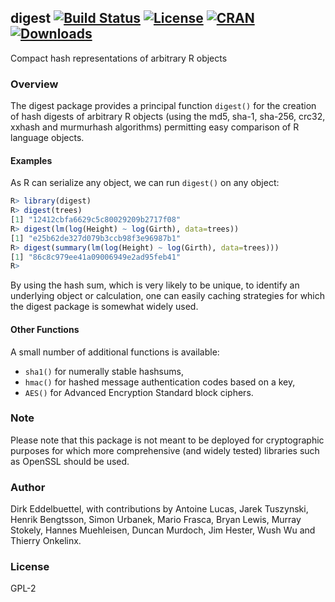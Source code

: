 ## digest [![Build Status](https://travis-ci.org/eddelbuettel/digest.svg)](https://travis-ci.org/eddelbuettel/digest) [![License](http://img.shields.io/badge/license-GPL--2-brightgreen.svg?style=flat)](http://www.gnu.org/licenses/gpl-2.0.html) [![CRAN](http://www.r-pkg.org/badges/version/digest)](http://cran.rstudio.com/package=digest) [![Downloads](http://cranlogs.r-pkg.org/badges/digest?color=brightgreen)](http://www.r-pkg.org/pkg/digest)

Compact hash representations of arbitrary R objects

### Overview

The digest package provides a principal function `digest()` for the 
creation of hash digests of arbitrary R objects (using the md5, sha-1, 
sha-256, crc32, xxhash and murmurhash algorithms) permitting easy comparison
of R language objects.

#### Examples

As R can serialize any object, we can run `digest()` on any object:

```r
R> library(digest)
R> digest(trees)
[1] "12412cbfa6629c5c80029209b2717f08"
R> digest(lm(log(Height) ~ log(Girth), data=trees))
[1] "e25b62de327d079b3ccb98f3e96987b1"
R> digest(summary(lm(log(Height) ~ log(Girth), data=trees)))
[1] "86c8c979ee41a09006949e2ad95feb41"
R> 
```

By using the hash sum, which is very likely to be unique, to identify an
underlying object or calculation, one can easily caching strategies for which
the digest package is somewhat widely used.

#### Other Functions

A small number of additional functions is available:

- `sha1()` for numerally stable hashsums,
- `hmac()` for hashed message authentication codes based on a key,
- `AES()` for Advanced Encryption Standard block ciphers.

### Note

Please note that this package is not meant to be deployed for 
cryptographic purposes for which more comprehensive (and widely 
tested) libraries such as OpenSSL should be used.

### Author

Dirk Eddelbuettel, with contributions by Antoine Lucas, Jarek Tuszynski,
Henrik Bengtsson, Simon Urbanek, Mario Frasca, Bryan Lewis, Murray Stokely,
Hannes Muehleisen, Duncan Murdoch, Jim Hester, Wush Wu and Thierry Onkelinx.

### License

GPL-2

